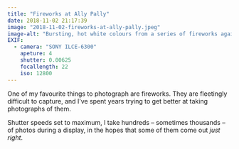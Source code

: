 ```yaml
---
title: "Fireworks at Ally Pally"
date: 2018-11-02 21:17:39
image: "2018-11-02-fireworks-at-ally-pally.jpeg"
image-alt: "Bursting, hot white colours from a series of fireworks against a dark night sky"
EXIF:
  - camera: "SONY ILCE-6300"
    apeture: 4
    shutter: 0.00625
    focallength: 22
    iso: 12800
---
```


One of my favourite things to photograph are fireworks. They are fleetingly difficult to capture, and I’ve spent years trying to get better at taking photographs of them. 

Shutter speeds set to maximum, I take hundreds – sometimes thousands – of photos during a display, in the hopes that some of them come out _just right_.